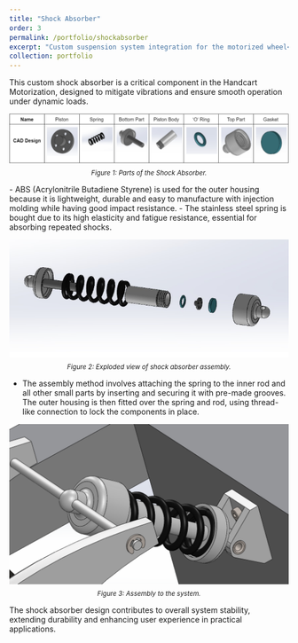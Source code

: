 ```yaml
---
title: "Shock Absorber"
order: 3
permalink: /portfolio/shockabsorber
excerpt: "Custom suspension system integration for the motorized wheel<br/><img src='/images/Portfolio/Shock_Absorber/20241224Shockabsorbercover.png'>"
collection: portfolio
---
```


This custom shock absorber is a critical component in the Handcart Motorization, designed to mitigate vibrations and ensure smooth operation under dynamic loads.  
<p align="center">
    <img src="/images/Portfolio/Shock_Absorber/20241224parts.png"/>
    <br>
    <sub><i> Figure 1: Parts of the Shock Absorber.</i></sub>
</p>
-   ABS (Acrylonitrile Butadiene Styrene) is used for the outer housing because it is lightweight, durable and easy to manufacture with injection molding while having good impact resistance.  
-   The stainless steel spring is bought due to its high elasticity and fatigue resistance, essential for absorbing repeated shocks.  

  <p align="center">
    <img src="/images/Portfolio/Shock_Absorber/20241224explodedview.png"/>
    <br>
    <sub><i> Figure 2: Exploded view of shock absorber assembly.</i></sub>
</p>

-   The assembly method involves attaching the spring to the inner rod and all other small parts by inserting and securing it with pre-made grooves. The outer housing is then fitted over the spring and rod, using thread-like connection to lock the components in place. 

  
<p align="center">
    <img src="/images/Portfolio/Shock_Absorber/20241224assembly.png"/>
    <br>
    <sub><i> Figure 3: Assembly to the system.</i></sub>
</p>  

The shock absorber design contributes to overall system stability, extending durability and enhancing user experience in practical applications.